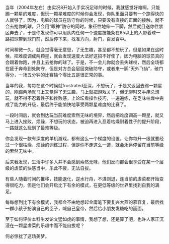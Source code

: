 <p data-pid="EPaDGKd2">当年（2004年左右）由实况8开始入手实况足球的时候，我就感觉好难啊，只能踢一颗星的难度，但玩一颗星难度的时候你会发现，你队里面只要有一个跑得快的人就够了，因为，电脑的球员在防守你的时候，只要没有直接的正面的接触，就不会去抢你的球，只会用“眼神”防守的同时，象征性地伸一下脚，然后就目送你往禁区奔去了，于是你发现你可以用队内任何一个速度技能条在85以上的人带着球一路把球带到球门前，然后停下来，找准方向，射门，百发百中。</p><p data-pid="7Zmfkv6a">时间稍微一久，就会觉得毫无意思，了无生趣，甚至都不想玩了。但是如果在这时候，把难度调成两颗星，就会发现速度大法好这招不好使了，因为电脑的球员真的会跟着你跑，并且上去抢你的球了。于是，不一会儿你就会丢失球权，然后全场都在疲于奔命到处防守，但是对方总会层层突破防守，或者来一脚“天外飞仙”，破门得分，一场五分钟的比赛输个零比五是很正常的事。</p><p data-pid="GkgIJFA8">当年的我，每每在这个时候就frustrated至深，不想玩了，于是又返回去踢一颗星的，刚踢两场就马上又觉得了无生趣，马上就把游戏关了，但无聊时又手痒总想玩，就不得不忍着性子和挫败感，上论坛看操作技巧，一遍遍练，在乏味枯燥中完成了能力的升级，最后终于能愉快地享受两颗星难度的比赛了。</p><p data-pid="TOU2oPsm">一段时间后，就会到达玩当前难度索然无味的境界，然后把难度调高一颗星，就又马上进入挫败，烦躁，不想玩的状态，被迫再进入忍着枯燥耐着性子的提升阶段，一路就这么玩到了最难等级。</p><p data-pid="FW4MRIqk">你会发现一款有深度的单机游戏，都有这么一个梯度的设置，让你每升一级就要经过一个很枯燥，烦躁的训练过程，但是你不走这么一遭，就会永远停留在当前等级的索然无味中。</p><p data-pid="Zla4IQW-">后来我发现，生活中许多人并不会感到索然无味，他们反而都会很享受在某一个层级的虐菜的快感当中，乐此不疲，无法自拔。</p><p data-pid="AthImE3F">有些人随着时间的推移，技能退化，逆水行舟，不进则退，连当前的虐菜都开始变得很吃力，但是他们会开启比下有余的模式，在更低等级的世界里找到自我的满足。</p><p data-pid="lrBsu8VP">每每想到比下有余模式，我都会不由地想起金庸笔下要复兴大燕的慕容复，最后找一群小孩子扮演自己的臣子，喊自己皇帝，然后给小朋友发糖吃的画面。</p><p data-pid="hFGw55Ip">至于如何评价本科生发论文猛如虎的事情，我想了想，还是算了吧，也许人家正沉浸在一颗星虐菜的乐趣中而不能自拔呢？</p><p data-pid="I1auatOU">何必惊扰了这场美梦。</p>